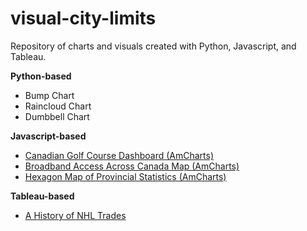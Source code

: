 # visual-city-limits
Repository of charts and visuals created with Python, Javascript, and Tableau.

<strong>Python-based</strong>
- Bump Chart
- Raincloud Chart
- Dumbbell Chart

<strong>Javascript-based</strong>
- <a href="https://fitzpk.github.io/visual-city-limits/javascript/score-golf/score_app.html">Canadian Golf Course Dashboard (AmCharts)</a>
- <a href="https://fitzpk.github.io/visual-city-limits/javascript/hex-map/broadband-access/hex_broadband_map.html">Broadband Access Across Canada Map (AmCharts)</a>
- <a href="https://fitzpk.github.io/visual-city-limits/javascript/hex-map/provincial-stats/hex_prov_map.html">Hexagon Map of Provincial Statistics (AmCharts)</a>

<strong>Tableau-based</strong>
- <a href="https://fitzpk.github.io/visual-city-limits/javascript/hex-map/provincial-stats/hex_prov_map.html">A History of NHL Trades</a>
